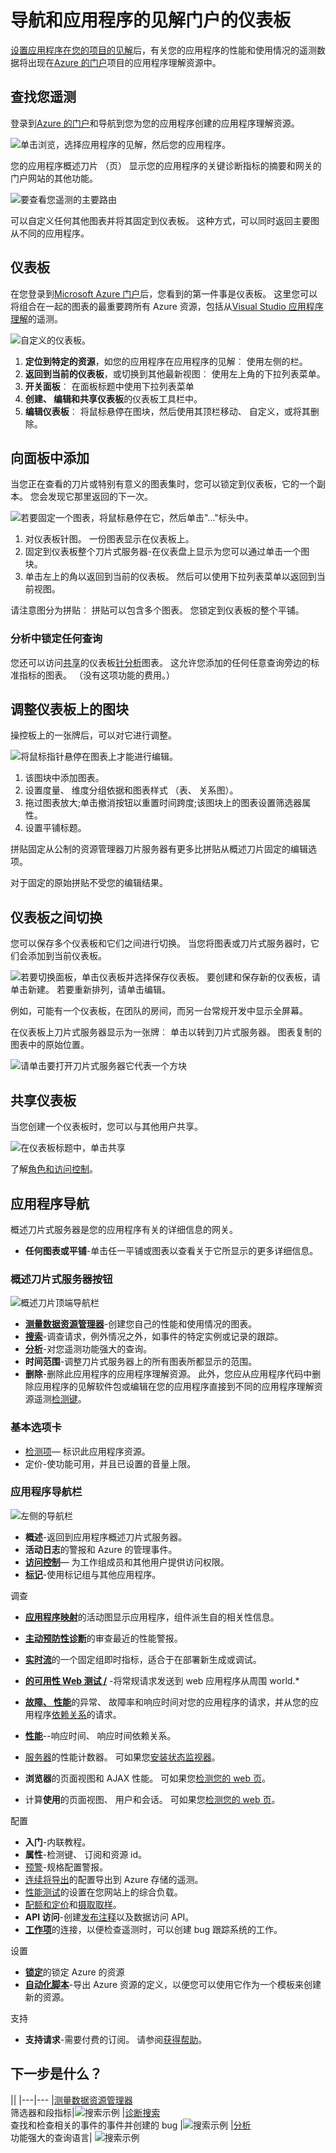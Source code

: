 <properties
    pageTitle="仪表板和在应用程序的见解门户导航 |Microsoft Azure"
    description="创建密钥的 APM 图表和查询的视图。"
    services="application-insights"
    documentationCenter=""
    authors="alancameronwills"
    manager="douge"/>

<tags
    ms.service="application-insights"
    ms.workload="tbd"
    ms.tgt_pltfrm="ibiza"
    ms.devlang="multiple"
    ms.topic="article" 
    ms.date="10/18/2016"
    ms.author="awills"/>

# <a name="navigation-and-dashboards-in-the-application-insights-portal"></a>导航和应用程序的见解门户的仪表板

[设置应用程序在您的项目的见解](app-insights-overview.md)后，有关您的应用程序的性能和使用情况的遥测数据将出现在[Azure 的门户](https://portal.azure.com)项目的应用程序理解资源中。


## <a name="find-your-telemetry"></a>查找您遥测

登录到[Azure 的门户](https://portal.azure.com)和导航到您为您的应用程序创建的应用程序理解资源。

![单击浏览，选择应用程序的见解，然后您的应用程序。](./media/app-insights-dashboards/00-start.png)

您的应用程序概述刀片 （页） 显示您的应用程序的关键诊断指标的摘要和网关的门户网站的其他功能。


![要查看您遥测的主要路由](./media/app-insights-dashboards/010-oview.png)

可以自定义任何其他图表并将其固定到仪表板。 这种方式，可以同时返回主要图从不同的应用程序。


## <a name="dashboards"></a>仪表板

在您登录到[Microsoft Azure 门户](https://portal.azure.com)后，您看到的第一件事是仪表板。 这里您可以将组合在一起的图表的最重要跨所有 Azure 资源，包括从[Visual Studio 应用程序理解](app-insights-overview.md)的遥测。
 

![自定义的仪表板。](./media/app-insights-dashboards/31.png)


1. **定位到特定的资源**，如您的应用程序在应用程序的见解︰ 使用左侧的栏。
2. **返回到当前的仪表板**，或切换到其他最新视图︰ 使用左上角的下拉列表菜单。
3. **开关面板**︰ 在面板标题中使用下拉列表菜单
4. **创建、 编辑和共享仪表板**的仪表板工具栏中。
5. **编辑仪表板**︰ 将鼠标悬停在图块，然后使用其顶栏移动、 自定义，或将其删除。


## <a name="add-to-a-dashboard"></a>向面板中添加

当您正在查看的刀片或特别有意义的图表集时，您可以锁定到仪表板，它的一个副本。 您会发现它那里返回的下一次。

![若要固定一个图表，将鼠标悬停在它，然后单击"..."标头中。](./media/app-insights-dashboards/33.png)

1. 对仪表板针图。 一份图表显示在仪表板上。
2. 固定到仪表板整个刀片式服务器-在仪表盘上显示为您可以通过单击一个图块。
3. 单击左上的角以返回到当前的仪表板。 然后可以使用下拉列表菜单以返回到当前视图。

请注意图分为拼贴︰ 拼贴可以包含多个图表。 您锁定到仪表板的整个平铺。

### <a name="pin-any-query-in-analytics"></a>分析中锁定任何查询

您还可以访问[共享](#share-dashboards-with-your-team)的仪表板[针分析](app-insights-analytics-using.md#pin-to-dashboard)图表。 这允许您添加的任何任意查询旁边的标准指标的图表。 （没有这项功能的费用。）

## <a name="adjust-a-tile-on-the-dashboard"></a>调整仪表板上的图块

操控板上的一张牌后，可以对它进行调整。

![将鼠标指针悬停在图表上才能进行编辑。](./media/app-insights-dashboards/36.png)

1. 该图块中添加图表。 
2. 设置度量、 维度分组依据和图表样式 （表、 关系图）。
3. 拖过图表放大;单击撤消按钮以重置时间跨度;该图块上的图表设置筛选器属性。
4. 设置平铺标题。

拼贴固定从公制的资源管理器刀片服务器有更多比拼贴从概述刀片固定的编辑选项。

对于固定的原始拼贴不受您的编辑结果。


## <a name="switch-between-dashboards"></a>仪表板之间切换

您可以保存多个仪表板和它们之间进行切换。 当您将图表或刀片式服务器时，它们会添加到当前仪表板。

![若要切换面板，单击仪表板并选择保存仪表板。 要创建和保存新的仪表板，请单击新建。 若要重新排列，请单击编辑。](./media/app-insights-dashboards/32.png)

例如，可能有一个仪表板，在团队的房间，而另一台常规开发中显示全屏幕。


在仪表板上刀片式服务器显示为一张牌︰ 单击以转到刀片式服务器。 图表复制的图表中的原始位置。

![请单击要打开刀片式服务器它代表一个方块](./media/app-insights-dashboards/35.png)


## <a name="share-dashboards"></a>共享仪表板

当您创建一个仪表板时，您可以与其他用户共享。

![在仪表板标题中，单击共享](./media/app-insights-dashboards/41.png)

了解[角色和访问控制](app-insights-resources-roles-access-control.md)。

## <a name="app-navigation"></a>应用程序导航

概述刀片式服务器是您的应用程序有关的详细信息的网关。

* **任何图表或平铺**-单击任一平铺或图表以查看关于它所显示的更多详细信息。

### <a name="overview-blade-buttons"></a>概述刀片式服务器按钮


![概述刀片顶端导航栏](./media/app-insights-dashboards/app-overview-top-nav.png)


* [**测量数据资源管理器**](app-insights-metrics-explorer.md)-创建您自己的性能和使用情况的图表。
* [**搜索**](app-insights-diagnostic-search.md)-调查请求，例外情况之外，如事件的特定实例或记录的跟踪。
* [**分析**](app-insights-analytics.md)-对您遥测功能强大的查询。
* **时间范围**-调整刀片式服务器上的所有图表所都显示的范围。
* **删除**-删除此应用程序的应用程序理解资源。 此外，您应从应用程序代码中删除应用程序的见解软件包或编辑在您的应用程序直接到不同的应用程序理解资源遥测[检测键](app-insights-create-new-resource.md#copy-the-instrumentation-key)。

### <a name="essentials-tab"></a>基本选项卡

* [检测项](app-insights-create-new-resource.md#copy-the-instrumentation-key)— 标识此应用程序资源。 
* 定价-使功能可用，并且已设置的音量上限。


### <a name="app-navigation-bar"></a>应用程序导航栏


![左侧的导航栏](./media/app-insights-dashboards/app-left-nav-bar.png)

* **概述**-返回到应用程序概述刀片式服务器。
* **活动日志**的警报和 Azure 的管理事件。
* [**访问控制**](app-insights-resources-roles-access-control.md)— 为工作组成员和其他用户提供访问权限。
* [**标记**](../resource-group-using-tags.md)-使用标记组与其他应用程序。

调查

* [**应用程序映射**](app-insights-app-map.md)的活动图显示应用程序，组件派生自的相关性信息。
* [**主动预防性诊断**](app-insights-proactive-diagnostics.md)的审查最近的性能警报。
* [**实时流**](app-insights-metrics-explorer.md#live-stream)的一个固定组即时指标，适合于在部署新生成或调试。
* [**的可用性 Web 测试 /**](app-insights-monitor-web-app-availability.md) -将常规请求发送到 web 应用程序从周围 world.* 
* [**故障、 性能**](app-insights-web-monitor-performance.md)的异常、 故障率和响应时间对您的应用程序的请求，并从您的应用程序[依赖关系](app-insights-asp-net-dependencies.md)的请求。
* [**性能**](app-insights-web-monitor-performance.md)--响应时间、 响应时间依赖关系。 
* [服务器](app-insights-web-monitor-performance.md)的性能计数器。 可如果您[安装状态监视器](app-insights-monitor-performance-live-website-now.md)。

* **浏览器**的页面视图和 AJAX 性能。 可如果您[检测您的 web 页](app-insights-javascript.md)。
* 计算**使用**的页面视图、 用户和会话。 可如果您[检测您的 web 页](app-insights-javascript.md)。

配置

* **入门**-内联教程。
* **属性**-检测键、 订阅和资源 id。
* [预警](app-insights-alerts.md)-规格配置警报。
* [连续将导出](app-insights-export-telemetry.md)的配置导出到 Azure 存储的遥测。
* [性能测试](app-insights-monitor-web-app-availability.md#performance-tests)的设置在您网站上的综合负载。
* [配额和定价](app-insights-pricing.md)和[摄取取样](app-insights-sampling.md)。
* **API 访问**-创建[发布注释](app-insights-annotations.md)以及数据访问 API。
* [**工作项**](app-insights-diagnostic-search.md#create-work-item)的连接，以便检查遥测时，可以创建 bug 跟踪系统的工作。

设置


* [**锁定**](..\resource-group-lock-resources.md)的锁定 Azure 的资源
* [**自动化脚本**](app-insights-powershell.md)-导出 Azure 资源的定义，以便您可以使用它作为一个模板来创建新的资源。

支持

* **支持请求**-需要付费的订阅。 请参阅[获得帮助](app-insights-get-dev-support.md)。

## <a name="whats-next"></a>下一步是什么？

||
|---|---
|[测量数据资源管理器](app-insights-metrics-explorer.md)<br/>筛选器和段指标|![搜索示例](./media/app-insights-dashboards/64.png)
|[诊断搜索](app-insights-diagnostic-search.md)<br/>查找和检查相关的事件的事件并创建的 bug |![搜索示例](./media/app-insights-dashboards/61.png)
|[分析](app-insights-analytics.md)<br/>功能强大的查询语言| ![搜索示例](./media/app-insights-dashboards/63.png)





